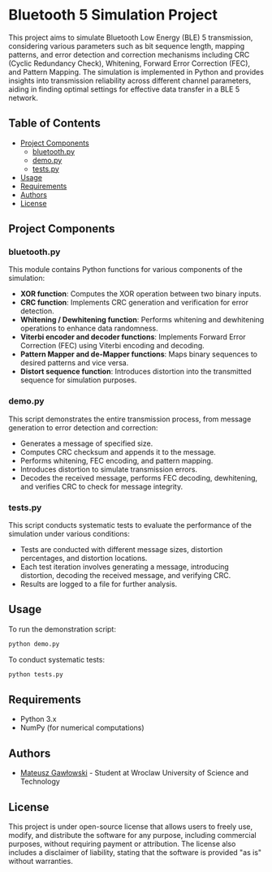 # Bluetooth 5 Simulation Project

This project aims to simulate Bluetooth Low Energy (BLE) 5 transmission, considering various parameters such as bit sequence length, mapping patterns, and error detection and correction mechanisms including CRC (Cyclic Redundancy Check), Whitening, Forward Error Correction (FEC), and Pattern Mapping. The simulation is implemented in Python and provides insights into transmission reliability across different channel parameters, aiding in finding optimal settings for effective data transfer in a BLE 5 network.

## Table of Contents

- [Project Components](#project-components)
  - [bluetooth.py](#bluetoothpy)
  - [demo.py](#demopy)
  - [tests.py](#testspy)
- [Usage](#usage)
- [Requirements](#requirements)
- [Authors](#authors)
- [License](#license)

## Project Components

### bluetooth.py

This module contains Python functions for various components of the simulation:

- **XOR function**: Computes the XOR operation between two binary inputs.
- **CRC function**: Implements CRC generation and verification for error detection.
- **Whitening / Dewhitening function**: Performs whitening and dewhitening operations to enhance data randomness.
- **Viterbi encoder and decoder functions**: Implements Forward Error Correction (FEC) using Viterbi encoding and decoding.
- **Pattern Mapper and de-Mapper functions**: Maps binary sequences to desired patterns and vice versa.
- **Distort sequence function**: Introduces distortion into the transmitted sequence for simulation purposes.

### demo.py

This script demonstrates the entire transmission process, from message generation to error detection and correction:

- Generates a message of specified size.
- Computes CRC checksum and appends it to the message.
- Performs whitening, FEC encoding, and pattern mapping.
- Introduces distortion to simulate transmission errors.
- Decodes the received message, performs FEC decoding, dewhitening, and verifies CRC to check for message integrity.

### tests.py

This script conducts systematic tests to evaluate the performance of the simulation under various conditions:

- Tests are conducted with different message sizes, distortion percentages, and distortion locations.
- Each test iteration involves generating a message, introducing distortion, decoding the received message, and verifying CRC.
- Results are logged to a file for further analysis.

## Usage

To run the demonstration script:

```bash
python demo.py
```

To conduct systematic tests:

```bash
python tests.py
```

## Requirements

- Python 3.x
- NumPy (for numerical computations)

## Authors

- [Mateusz Gawłowski](https://github.com/gawlowski-mateusz) - Student at Wroclaw University of Science and Technology

## License

This project is under open-source license that allows users to freely use, modify, and distribute the software for any purpose, including commercial purposes, without requiring payment or attribution. The license also includes a disclaimer of liability, stating that the software is provided "as is" without warranties. 